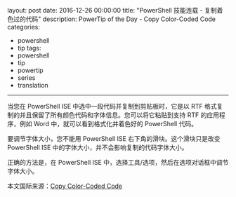layout: post
date: 2016-12-26 00:00:00
title: "PowerShell 技能连载 - 复制着色过的代码"
description: PowerTip of the Day - Copy Color-Coded Code
categories:
- powershell
- tip
tags:
- powershell
- tip
- powertip
- series
- translation
---
当您在 PowerShell ISE 中选中一段代码并复制到剪贴板时，它是以 RTF 格式复制的并且保留了所有颜色代码和字体信息。您可以将它粘贴到支持 RTF 的应用程序，例如 Word 中，就可以看到格式化并着色好的 PowerShell 代码。

要调节字体大小，您不能用 PowerShell ISE 右下角的滑块。这个滑块只是改变 PowerShell ISE 中的字体大小，并不会影响复制的代码字体大小。

正确的方法是，在 PowerShell ISE 中，选择工具/选项，然后在选项对话框中调节字体大小。

<!--more-->
本文国际来源：[Copy Color-Coded Code](http://community.idera.com/powershell/powertips/b/tips/posts/copy-color-coded-code)
